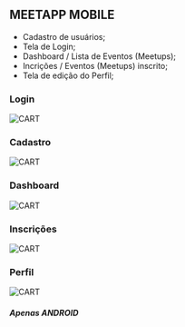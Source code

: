 ## MEETAPP MOBILE

- Cadastro de usuários;
- Tela de Login;
- Dashboard / Lista de Eventos (Meetups);
- Incrições / Eventos (Meetups) inscrito;
- Tela de edição do Perfil;

### Login
![CART](assets/signin.jpeg)
### Cadastro
![CART](assets/signup.jpeg)
### Dashboard
![CART](assets/meetups.jpeg)
### Inscrições
![CART](assets/subscribes.jpeg)
### Perfil
![CART](assets/perfil.jpeg)

##### Apenas ANDROID
